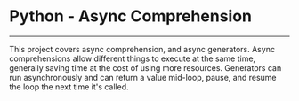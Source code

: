 # Python - Async Comprehension

---

This project covers async comprehension, and async generators.
Async comprehensions allow different things to execute at the same time,
generally saving time at the cost of using more resources. Generators
can run asynchronously and can return a value mid-loop, pause, and resume
the loop the next time it's called.
